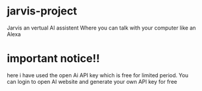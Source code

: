 # jarvis-project
Jarvis an vertual AI assistent
Where you can talk with your computer like an Alexa 
# important notice!!
here i have used the open Ai API key which is free for limited period. You can login to open AI website and generate your own API key for free
